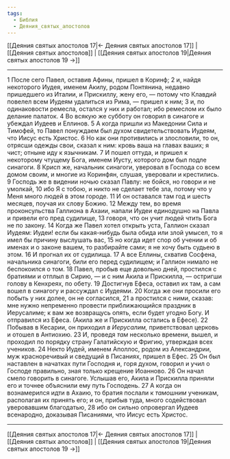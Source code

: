 ```yaml
---
tags:
  - Библия
  - Деяния_святых_апостолов
---
```

[[Деяния святых апостолов 17|← Деяния святых апостолов 17]] | [[Деяния святых апостолов]] | [[Деяния святых апостолов 19|Деяния святых апостолов 19 →]]

---
1 После сего Павел, оставив Афины, пришел в Коринф;
2 и, найдя некоторого Иудея, именем Акилу, родом Понтянина, недавно пришедшего из Италии, и Прискиллу, жену его, — потому что Клавдий повелел всем Иудеям удалиться из Рима, — пришел к ним;
3 и, по одинаковости ремесла, остался у них и работал; ибо ремеслом их было делание палаток.
4 Во всякую же субботу он говорил в синагоге и убеждал Иудеев и Еллинов.
5 А когда пришли из Македонии Сила и Тимофей, то Павел понуждаем был духом свидетельствовать Иудеям, что Иисус есть Христос.
6 Но как они противились и злословили, то он, отрясши одежды свои, сказал к ним: кровь ваша на главах ваших; я чист; отныне иду к язычникам.
7 И пошел оттуда, и пришел к некоторому чтущему Бога, именем Иусту, которого дом был подле синагоги.
8 Крисп же, начальник синагоги, уверовал в Господа со всем домом своим, и многие из Коринфян, слушая, уверовали и крестились.
9 Господь же в видении ночью сказал Павлу: не бойся, но говори и не умолкай,
10 ибо Я с тобою, и никто не сделает тебе зла, потому что у Меня много людей в этом городе.
11 И он оставался там год и шесть месяцев, поучая их слову Божию.
12 Между тем, во время проконсульства Галлиона в Ахаии, напали Иудеи единодушно на Павла и привели его пред судилище,
13 говоря, что он учит людей чтить Бога не по закону.
14 Когда же Павел хотел открыть уста, Галлион сказал Иудеям: Иудеи! если бы какая-нибудь была обида или злой умысел, то я имел бы причину выслушать вас,
15 но когда идет спор об учении и об именах и о законе вашем, то разбирайте сами; я не хочу быть судьею в этом.
16 И прогнал их от судилища.
17 А все Еллины, схватив Сосфена, начальника синагоги, били его перед судилищем; и Галлион нимало не беспокоился о том.
18 Павел, пробыв еще довольно дней, простился с братиями и отплыл в Сирию, — и с ним Акила и Прискилла, — остригши голову в Кенхреях, по обету.
19 Достигнув Ефеса, оставил их там, а сам вошел в синагогу и рассуждал с Иудеями.
20 Когда же они просили его побыть у них долее, он не согласился,
21 а простился с ними, сказав: мне нужно непременно провести приближающийся праздник в Иерусалиме; к вам же возвращусь опять, если будет угодно Богу. И отправился из Ефеса. (Акила же и Прискилла остались в Ефесе).
22 Побывав в Кесарии, он приходил <I>в</I> <I>Иерусалим,</I> приветствовал церковь и отошел в Антиохию.
23 И, проведя <I>там</I> несколько времени, вышел, и проходил по порядку страну Галатийскую и Фригию, утверждая всех учеников.
24 Некто Иудей, именем Аполлос, родом из Александрии, муж красноречивый и сведущий в Писаниях, пришел в Ефес.
25 Он был наставлен в начатках пути Господня и, горя духом, говорил и учил о Господе правильно, зная только крещение Иоанново.
26 Он начал смело говорить в синагоге. Услышав его, Акила и Прискилла приняли его и точнее объяснили ему путь Господень.
27 А когда он вознамерился идти в Ахаию, то братия послали к <I>тамошним</I> ученикам, располагая их принять его; и он, прибыв туда, много содействовал уверовавшим благодатью,
28 ибо он сильно опровергал Иудеев всенародно, доказывая Писаниями, что Иисус есть Христос.

---
[[Деяния святых апостолов 17|← Деяния святых апостолов 17]] | [[Деяния святых апостолов]] | [[Деяния святых апостолов 19|Деяния святых апостолов 19 →]]